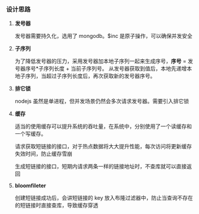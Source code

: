 ### 设计思路

1. **发号器**

   发号器需要持久化，选用了 mongodb。$inc 是原子操作，可以确保并发安全

2. **子序列**

   为了降低发号器的压力，采用发号器加本地子序列一起来生成序号，**序号** = 发号器序号\*子序列长度 + 当前子序列号。
   从发号器获取到值后，本地先递增本地子序列，当超过子序列长度后，再次获取新的发号器序号。

3. **排它锁**

   nodejs 虽然是单进程，但并发场景仍然会多次请求发号器。需要引入排它锁

4. **缓存**

   适当的使用缓存可以提升系统的吞吐量，在系统中，分别使用了一个读缓存和一个写缓存。

   请求获取短链接的接口，对于热点数据将大大提升性能，每次访问将更新缓存失效时间，防止缓存雪崩

   生成短链接的接口，短期内请求两条一样的链接地址时，不查库就可以直接返回

5. **bloomfileter**

   创建短链接成功后，会讲短链接的 key 放入布隆过滤器中，防止当查询不存在的短链接时直接查库，导致缓存穿透

